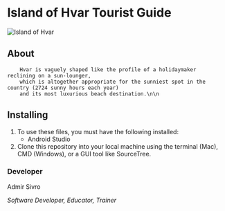 # Island of Hvar Tourist Guide

![Island of Hvar][project-thumbnail-url] 

## About 
        Hvar is vaguely shaped like the profile of a holidaymaker reclining on a sun-lounger,
        which is altogether appropriate for the sunniest spot in the country (2724 sunny hours each year)
        and its most luxurious beach destination.\n\n
## Installing
1. To use these files, you must have the following installed:
	- Android Studio
2. Clone this repository into your local machine using the terminal (Mac), CMD (Windows), or a GUI tool like SourceTree.


### Developer

Admir Sivro 
                            
_Software Developer, Educator, Trainer_

[project-thumbnail-url]: https://shorturl.at/ruwRU